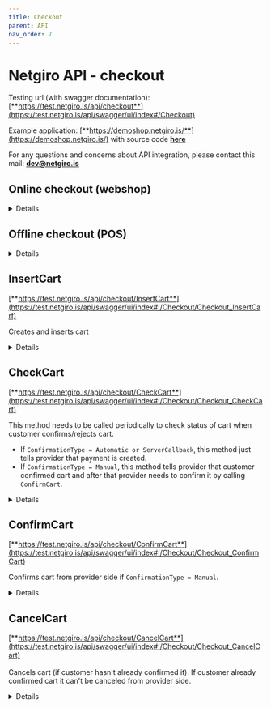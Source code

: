 ```yaml
---
title: Checkout
parent: API
nav_order: 7
---
```


# Netgiro API - checkout

Testing url (with swagger documentation): [**https://test.netgiro.is/api/checkout**](https://test.netgiro.is/api/swagger/ui/index#/Checkout)

Example application: [**https://demoshop.netgiro.is/**](https://demoshop.netgiro.is/) with source code [**here**](https://github.com/netgiro/api-demo-client)

For any questions and concerns about API integration, please contact this mail: **dev@netgiro.is**

## Online checkout (webshop)
<details>
<summary>
Details
</summary>
<p>
	
### Chronology
1. Provider calls `InsertCart` (specifies `ConfirmationType` and `CustomerId`)
2. Customer confirms cart *
3. Provider confirms cart **
	- If `ConfirmationType = Automatic` => Cart is confirmed automatically on server and provider just calls `CheckCart` periodically to check status of cart
	- If `ConfirmationType = Manual` => Provider calls `ConfirmCart`
	- If `ConfirmationType = ServerCallback` => Provider gets callback from server that cart is confirmed

### *Customer can confirm cart in 1 way (`CustomerId` param on `InsertCart`):
- If provider entered **GSM** as `CustomerId`
	- Customer gets **push notification** where he can accept/reject payment request (if customer doesn't have Netgiro mobile app he gets SMS to install it)

### **Provider can confirm cart in 3 ways (`ConfirmationType` param on `InsertCart`):
- If provider specified **ServerCallback** as `ConfirmationType` (`CallbackUrl` has to be specified)
	- Provider gets callback from server that payment is created
	- Provider doesn't need to confirm cart, just calls `CheckCart` periodically and checks if payment is created (or canceled if customer rejected)

- If provider specified **Automatic** as `ConfirmationType`
	- Server automatically creates payment after customer confirmation
	- Provider doesn't need to confirm cart, just calls `CheckCart` periodically and checks if payment is created (or canceled if customer rejected)

- If provider specified **Manual** as `ConfirmationType`
	- Server creates reservation after customer confirmation
	- Provider calls `CheckCart` periodically and checks if reservation is created (or canceled if customer rejected)
		- When `CheckCart` returns that reservation is created, provider needs to call `ConfirmCart` to create payment

	### Process flow

	![ng-checkout-flow-gsm](https://raw.githubusercontent.com/netgiro/netgiro.github.io/master/images/ng_checkout_flow_gsm_v2.png)
</p>
</details>

## Offline checkout (POS)
<details>
<summary>
Details
</summary>
<p>
	
### Chronology
1. Provider calls `InsertCart` (specifies `ConfirmationType` and `CustomerId`)
	- If provider didn't specified `CustomerId` he needs to call `ConfirmCart` (with `CustomerId`) after `InsertCart`
2. Customer confirms cart *
3. Provider confirms cart **
	- If `ConfirmationType = Automatic` => Cart is confirmed automatically on server and provider just calls `CheckCart` periodically to check status of cart
	- If `ConfirmationType = Manual` => Provider calls `ConfirmCart`
	- If `ConfirmationType = ServerCallback` => Provider gets callback from server that cart is confirmed
    
### *Customer can confirm cart in 3 ways (`CustomerId` param on `InsertCart` or `ConfirmCart`):
- If provider entered **GSM** as `CustomerId`
	- Customer gets **push notification** where he can accept/reject payment request (if customer doesn't have Netgiro mobile app he gets SMS to install it)
	- Customer accepts payment request

- If provider entered **SSN** as `CustomerId`
	- Customer gets **SMS with payment code**
	- Provider enters payment code and calls `ConfirmCart`

- If provider entered **AppCode** (customer reads it from mobile app) as `CustomerId`
	- Provider calls `ConfirmCart`
		
### **Provider can confirm cart in 3 ways (`CustomerId` param on `InsertCart`):
- If provider specified **ServerCallback** as `ConfirmationType` (`CallbackUrl` has to be specified)
	- **this is only possible if POS is connected with server which can receive callback from Netgiro api**
	- Provider gets callback from server that payment is created
	- Provider doesn't need to confirm cart, just calls `CheckCart` periodically and checks if payment is created (or canceled if customer rejected)

- If provider specified **Automatic** as `ConfirmationType`
	- Server automatically creates payment after customer confirmation
	- Provider doesn't need to confirm cart, just calls `CheckCart` periodically and checks if payment is created (or canceled if customer rejected)

- If provider specified **Manual** as `ConfirmationType`
	- Server creates reservation after customer confirmation
	- Provider calls `CheckCart` periodically and checks if reservation is created (or canceled if customer rejected)
	- When `CheckCart` returns that reservation is created, provider needs to call `ConfirmCart` to create payment
</p>
</details>

## InsertCart
[**https://test.netgiro.is/api/checkout/InsertCart**](https://test.netgiro.is/api/swagger/ui/index#!/Checkout/Checkout_InsertCart)

Creates and inserts cart

<details>
<summary>
Details
</summary>
<p>
	
Request body:

| Name  | Required | Description |
| ------------- | ------------- |------------- |
| Amount  | Yes | Total amount of the purchase  |
| Reference  | Yes | Reference |
| CustomerId* | Yes | SSN, SMS code, AppCode or GSM number for client identification |
| ConfirmationType** | Yes | Provider's way of confirming purchases after customer confirmation |
| CallbackUrl***| No | Url to which will be made post request after customer has confirmed the sale |
| Description | No | Purchase description |

***SSN** for testing is **1111111119**, **GSM** for testing is **7700001**

**Confirmation type values: `0 - automatic`, `1 - server callback`, `2 - manual`

***If you provide `CallbackUrl` on `InsertCart`:
  - Callback on that url will be received when customer confirms payment request in mobile app
  - Callback won't be received if customer cancelled, but `CheckCart` will check that cart is canceled
 <br> <br>

Response body:

| Name | Values |
| ------------- |------------- |
| Success | true, false |
| ResultCode | 200, 400 (or any other error code) |
| TransactionId | GUID (cart identifier used later for checking or canceling cart) |
| ProcessCartCheckIntervalMiliseconds | int? (The pace how often the cart should be checked by provider) |

Possible responses for `InsertCart`:
  - Successful insert
      - Success = true
      - ResultCode = Success (200)
      - TransactionId = GUID

  - Wrong gsm (or not a customer) or any other validation error
    - Success = false
    - ResultCode = GenericError (400) or any other error code
</p>
</details>

## CheckCart
[**https://test.netgiro.is/api/checkout/CheckCart**](https://test.netgiro.is/api/swagger/ui/index#!/Checkout/Checkout_CheckCart)

This method needs to be called periodically to check status of cart when customer confirms/rejects cart.
- If `ConfirmationType = Automatic or ServerCallback`, this method just tells provider that payment is created.
- If `ConfirmationType = Manual`, this method tells provider that customer confirmed cart and after that provider needs to confirm it by calling `ConfirmCart`.

<details>
<summary>
Details
</summary>
<p>
	
Request body:

| Name  | Required | Description |
| ------------- | ------------- |------------- |
| TransactionId  | Yes | Cart identifier  |

<br><br>
Response body:

| Name  | Values |
| ------------- | ------------- |
| Success | true, false |
| PaymentSuccessful | true, false (describes if cart is confirmed by customer) |
| ResultCode | 10200, 10201, 10425, 10426 |
| PaymentInfo | object with data about payment |

PayementInfo body:

| Name  | Values |
| ------------- | ------------- |
| TransactionId | Identifier of the payment in Netgíró system |
| InvoiceNumber | Invoice number for the payment |
| ReferenceNumber | Reference number parameter from the request, identifying the order in the providers system |
| StatusId | Status of payment: 1 - unconfirmed, 2 - confirmed, 5 - canceled |
| Created | Time when payment was created |
| TotalAmount | Amount of payment |

Possible responses for `CheckCart`:
  - Cart canceled or doesn't exist, etc.
    - Success = true
    - PaymentSuccessful = false
    - ResultCode = PaymentCanceled (10201)
	
  - Cart active, waiting for customer confirm or reject
    - Success = true
    - PaymentSuccessful = false
    - ResultCode = PendingCustomerConfirmation (10425)

  - Cart confirmed by customer, reservation created and provider needs to confirm purchase by calling `ConfirmCart` -> **this is only for cases where provider sends `ConfirmationType = Manual` on `InsertCart`**
    - Success = true
    - PaymentSuccessful = false
    - ResultCode = ReservationCreatedAndWaitingForProviderConfirm (10426)

  - Payment created
    - Success = true
    - PaymentSuccessful = TRUE
    - ResultCode = PaymentConfirmed (10200)
</p>
</details>

## ConfirmCart
[**https://test.netgiro.is/api/checkout/ConfirmCart**](https://test.netgiro.is/api/swagger/ui/index#!/Checkout/Checkout_ConfirmCart)

Confirms cart from provider side if `ConfirmationType = Manual`.

<details>
<summary>
Details
</summary>
<p>
	
Request body:

| Name  | Required | Description |
| ------------- | ------------- |------------- |
| TransactionId  | Yes | Cart identifier  |
| Identifier  | No | Customer identifier(SSN, app code, phone number) |

 <br> <br>
Response body:

| Name  | Values |
| ------------- | ------------- |
| Success | true, false |
| PaymentSuccessful | true, false |
| ResultCode | 200, 400 (or any other error code) |
| PaymentInfo | object with data about payment |

PayementInfo body:

| Name  | Values |
| ------------- | ------------- |
| TransactionId | Identifier of the payment in Netgíró system |
| InvoiceNumber | Invoice number for the payment |
| ReferenceNumber | Reference number parameter from the request, identifying the order in the providers system |
| StatusId | Status of payment: 1 - unconfirmed, 2 - confirmed, 5 - canceled |
| Created | Time when payment was created |
| TotalAmount | Amount of payment |

Possible responses for `ConfirmCart`:
  - Payment failed
    - Success = true
    - PaymentSuccessful = false
    - ResultCode = 400 or some error other code
    
  - Payment created
    - Success = true
    - PaymentSuccessful = true
    - ResultCode = PaymentConfirmed (10200)
</p>
</details>

## CancelCart
[**https://test.netgiro.is/api/checkout/CancelCart**](https://test.netgiro.is/api/swagger/ui/index#!/Checkout/Checkout_CancelCart)
 <br><br>
Cancels cart (if customer hasn't already confirmed it). If customer already confirmed cart it can't be canceled from provider side.

<details>
<summary>
Details
</summary>
<p>
	
Request body:

| Name  | Required | Description |
| ------------- | ------------- |------------- |
| TransactionId  | Yes | Cart identifier  |

 <br> <br>
Response body:

| Name  | Values |
| ------------- | ------------- |
| Success | true, false |
| ResultCode | 10200, 10201 |
| PaymentInfo | object with data about payment |

PayementInfo body:

| Name  | Values |
| ------------- | ------------- |
| TransactionId | Identifier of the payment in Netgíró system |
| InvoiceNumber | Invoice number for the payment |
| ReferenceNumber | Reference number parameter from the request, identifying the order in the providers system |
| StatusId | Status of payment: 1 - unconfirmed, 2 - confirmed, 5 - canceled |
| Created | Time when payment was created |
| TotalAmount | Amount of payment |

Possible responses for `CancelCart`:
  - Customer confirms before provider cancel (payment exists, can't be canceled)
    - Success = false
    - ResultCode = PaymentConfirmed (10200)
			
  - Provider cancels on time
    - Success = true
    - ResultCode = PaymentCanceled (10201)
</p>
</details>
